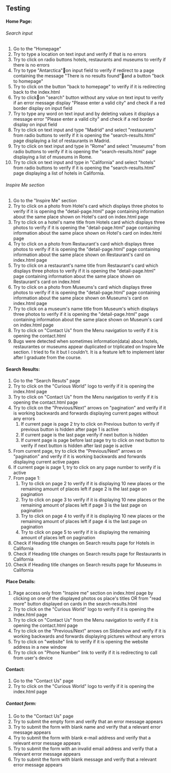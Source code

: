 ## Testing
 
#### Home Page:
###### Search input
1. Go to the "Homepage"
2. Try to type a location on text input and verify if that is no errors
3. Try to click on radio buttons hotels, restaurants and museums to verify if there is no errors
4. Try to type "Antarctica"on input field to verify if redirect to a page containing the message "There is no results found"and a button "back to homepage"
5. Try to click on the button "back to homepage" to verify if it is redirecting back to the index.html
6. Try to clickon "search" button without any value on text input to verify if an error message display "Please enter a valid city" and check if a red border display on input field
7. Try to type any word on text input and by deleting values it displays a message error "Please enter a valid city" and check if a red border display on input field
8. Try to click on text input and type "Madrid" and select "restaurants" from radio buttons to verify if it is opening the "search-results.html" page displaying a list of restaurants in Madrid.
9. Try to click on text input and type in "Rome" and select "museums" from radio buttons to verify if it is opening the "search-results.html" page displaying a list of museums in Rome.
10. Try to click on text input and type in "California" and select "hotels" from radio buttons to verify if it is opening the "search-results.html" page displaying a list of hotels in California.


###### Inspire Me section
1. Go to the "Inspire Me" section
2. Try to click on a photo from Hotel's card which displays three photos to verify if it is opening the "detail-page.html" page containing information about the same place shown on Hotel's card on index.html page
3. Try to click on a hotel's name title from Hotels card which displays three photos to verify if it is opening the "detail-page.html" page containing information about the same place shown on Hotel's card on index.html page
4. Try to click on a photo from Restaurant's card which displays three photos to verify if it is opening the "detail-page.html" page containing information about the same place shown on Restaurant's card on index.html page
5. Try to click on a restaurant's name title from Restaurant's card which displays three photos to verify if it is opening the "detail-page.html" page containing information about the same place shown on Restaurant's card on index.html
6. Try to click on a photo from Museums's card which displays three photos to verify if it is opening the "detail-page.html" page containing information about the same place shown on Museums's card on index.html page
7. Try to click on a museum's name title from Museum's which displays three photos to verify if it is opening the "detail-page.html" page containing information about the same place shown on Museum's card on index.html page
8. Try to click on "Contact Us" from the Menu navigation to verify if it is opening the contact.html
9. Bugs were detected when sometimes information(data) about hotels, restaurantes or museums appear duplicated or triplicated on Inspire Me section. I tried to fix it but I couldn't. It is a feature left to implement later after I graduate from the course.


#### Search Results:
1. Go to the "Search Resuts" page
2. Try to click on the "Curious World" logo to verify if it is opening the index.html page
3. Try to click on "Contact Us" from the Menu navigation to verify if it is opening the contact.html page
4. Try to click on the "Previous/Next" arrows on "pagination" and verify if it is working backwards and forwards displaying current pages without any errors
      1. If current page is page 2 try to click on Previous button to verify if previous button is hidden after page 1 is active
      2. If current page is the last page verify if next button is hidden
      3. If current page is page before last page try to click on next button to verify if next button is hidden after last page is active
5. From current page, try to click the "Previous/Next" arrows on "pagination" and verify if it is working backwards and forwards displaying current active pages
6. If current page is page 1, try to click on any page number to verify if is active
7. From page 1:
      1. Try to click on page 2 to verify if it is displaying 10 new places or the remaining amount of places left if page 2 is the last    page on pagination
      2. Try to click on page 3 to verify if it is displaying 10 new places or the remaining amount of places left if page 3 is the last    page on pagination
      3. Try to click on page 4 to verify if it is displaying 10 new places or the remaining amount of places left if page 4 is the last    page on pagination
      4. Try to click on page 5 to verify if it is displaying the remaining amount of places left on pagination   
8. Check if Heading title changes on Search results page for Hotels in California 
9. Check if Heading title changes on Search results page for Restaurants in California 
10. Check if Heading title changes on Search results page for Museums in California


#### Place Details:
1. Page access only from "Inspire me" section on index.html page by clicking on one of the displayed photos os place's titles OR from "read more" button displayed on cards in the search-results.html
2. Try to click on the "Curious World" logo to verify if it is opening the index.html page
3. Try to click on "Contact Us" from the Menu navigation to verify if it is opening the contact.html page 
4. Try to click on the "Previous/Next" arrows on Slideshow and verify if it is working backwards and forwards displaying pictures without any errors
5. Try to click on "website" link to verify if it is opening the website address in a new window 
6. Try to click on "Phone Number" link to verify if it is redirecting to call from user's device

#### Contact:
1. Go to the "Contact Us" page
2. Try to click on the "Curious World" logo to verify if it is opening the index.html page
 
##### Contact form:
1. Go to the "Contact Us" page
2. Try to submit the empty form and verify that an error message appears
3. Try to submit the form with blank name and verify that a relevant error message appears
4. Try to submit the form with blank e-mail address and verify that a relevant error message appears
5. Try to submit the form with an invalid email address and verify that a relevant error message appears
6. Try to submit the form with blank message and verify that a relevant error message appears


